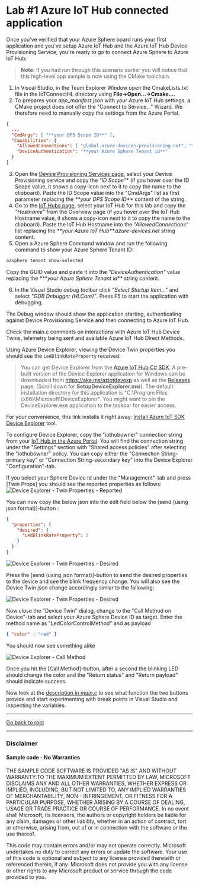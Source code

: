 # Lab #1 Azure IoT Hub connected application

Once you've verified that your Azure Sphere board runs your first application and you've setup Azure IoT Hub and the 
Azure IoT Hub Device Provisioning Service, you're ready to go to connect Azure Sphere to Azure IoT Hub:

>**Note:** If you had run through this scenario earlier you will notice that this high-level app sample is now using the CMake toolchain.
1. In Visual Studio, in the Team Explorer Window open the CmakeLists.txt file in the IoTConnectHL directory using **File->Open...->Cmake...**.
2. To prepares your *app_manifest.json* with your Azure IoT Hub settings, a CMake project does not offer the "Connect to Service..." Wizard.
We therefore need to manually copy the settings from the Azure Portal. 
```json
{
  ...
  "CmdArgs": [ "**your DPS Scope ID**" ],
  "Capabilities": {
    "AllowedConnections": [ "global.azure-devices-provisioning.net", "**your Azure IoT Hub**.azure-devices.net"],
    "DeviceAuthentication": "**your Azure Sphere Tenant id**"
  }  
}
```
3. Open the <a href="https://portal.azure.com/#blade/HubsExtension/BrowseResourceBlade/resourceType/Microsoft.Devices%2FProvisioningServices" target="_blank">Device Provisioning Services page</a>,
select your Device Provisioning service and copy the *"ID Scope"** (if you hover over the ID Scope value, it shows a copy-icon next to it to copy the name to the clipboard). 
Paste the ID Scope value into the "CmdArgs" list as first parameter replacing the *\*\*your DPS Scope ID\*\** content of the string.
4. Go to the <a href="https://portal.azure.com/#blade/HubsExtension/BrowseResourceBlade/resourceType/Microsoft.Devices%2FIotHubs" target="_blank">IoT Hubs page</a>, 
select your IoT Hub for this lab and copy the *"Hostname"* from the Overview page (if you hover over the IoT Hub Hostname value, it shows a copy-icon next to it to copy the name to the clipboard).
Paste the IoT Hub Hostname into the *"AllowedConnections"* list replacing the *\*\*your Azure IoT Hub\*\*.azure-devices.net* string content.
5. Open a Azure Sphere Command window and run the following command to show your Azure Sphere Tenant ID:
```sh
azsphere tenant show-selected
```
Copy the GUID value and paste it into the *"DeviceAuthentication"* value replacing the *\*\**your Azure Sphere Tenant id\*\** string content.

6. In the Visual Studio debug toolbar click *"Select Startup Item..."* and select *"GDB Debugger (HLCore)"*. Press F5 to start the application with debugging.

The Debug window should show the application starting, authenticating against Device Provisioning Service and then connecting to Azure IoT Hub.

Check the main.c comments on interactions with Azure IoT Hub Device Twins, telemetry being sent and available Azure IoT Hub Direct Methods.

Using Azure Device Explorer, viewing the Device Twin properties you should see the `LedBlinkRateProperty` received.
>You can get Device Explorer from the [Azure IoT Hub C# SDK](https://github.com/Azure/azure-iot-sdk-csharp/tree/master/tools/DeviceExplorer).
>A pre-built version of the Device Explorer application for Windows can be downloaded from https://aka.ms/aziotdevexp as well as 
>the [Releases](https://github.com/Azure/azure-iot-sdk-csharp/releases) page. (Scroll down for __SetupDeviceExplorer.msi__). 
>The default installation directory for this application is "C:\Program Files (x86)\Microsoft\DeviceExplorer". 
>You might want to pin the DeviceExplorer.exe application to the taskbar for easier access.

For your convenience, this link installs it right away: [Install Azure IoT SDK Device Explorer](https://github.com/Azure/azure-iot-sdk-csharp/releases/download/2019-1-4/SetupDeviceExplorer.msi) tool.

To configure Device Explorer, copy the "iothubowner" connection string from your [IoT Hub in the Azure Portal](https://ms.portal.azure.com/#blade/HubsExtension/BrowseResourceBlade/resourceType/Microsoft.Devices%2FIotHubs).
You will find the connection string under the "Settings" section with "Shared access policies" after selecting the "iothubowner" policy.
You can copy either the "Connection String-primary key" or "Connection String-secondary key" into the Device Explorer "Configuration"-tab.

If you select your Sphere Device Id under the "Management"-tab and press [Twin Props] you should see the reported properties as follows:
![Device Explorer - Twin Properties - Reported](./images/DeviceExplorer_TwinProps_Reported.png)

You can now copy the below json into the edit field below the [send (using json format)]-button :
```json
{
  "properties": {
    "desired": {
      "LedBlinkRateProperty": 2
    }
  }
}
```

![Device Explorer - Twin Properties - Desired](./images/DeviceExplorer_TwinProps_Desired.png)

Press the [send (using json format)]-button to send the desired properties to the device and see the blink frequency change.
You will also see the Device Twin json change accordingly simlar to the following:

![Device Explorer - Twin Properties - Desired](./images/DeviceExplorer_TwinProps_Desired_Reported.png)

Now close the "Device Twin" dialog, change to the "Call Method on Device"-tab and select your Azure Sphere Device ID as target.
Enter the method name as "LedColorControlMethod" and as payload
```json
{ "color" : "red" }
```
You should now see something alike

![Device Explorer - Call Method](./images/DeviceExplorer_MethodCall.png)

Once you hit the [Call Method]-button, after a second the blinking LED should change the color and 
the "Return status" and "Return payload" should indicate success.

Now look at the [description in *main.c*](./Mt3620AzureIoTHub/main.c#L29) to see what function the two buttons provide 
and start experimenting with break points in Visual Studio and inspecting the variables.


---
[Go back to root](../#lab-2-azure-iot-hub-connected-azure-sphere-application)

---

### Disclaimer

#### Sample code - No Warranties
THE SAMPLE CODE SOFTWARE IS PROVIDED "AS IS" AND WITHOUT WARRANTY.TO THE MAXIMUM EXTENT 
PERMITTED BY LAW, MICROSOFT DISCLAIMS ANY AND ALL OTHER WARRANTIES, WHETHER EXPRESS OR 
IMPLIED, INCLUDING, BUT NOT LIMITED TO, ANY IMPLIED WARRANTIES OF MERCHANTABILITY, 
NON - INFRINGEMENT, OR FITNESS FOR A PARTICULAR PURPOSE, WHETHER ARISING BY A COURSE 
OF DEALING, USAGE OR TRADE PRACTICE OR COURSE OF PERFORMANCE.
In no event shall Microsoft, its licensors, the authors or copyright holders be liable 
for any claim, damages or other liability, whether in an action of contract, tort or 
otherwise, arising from, out of or in connection with the software or the use thereof.

This code may contain errors and/or may not operate correctly. Microsoft undertakes no 
duty to correct any errors or update the software. Your use of this code is optional and 
subject to any license provided therewith or referenced therein, if any. Microsoft does 
not provide you with any license or other rights to any Microsoft product or service 
through the code provided to you.
